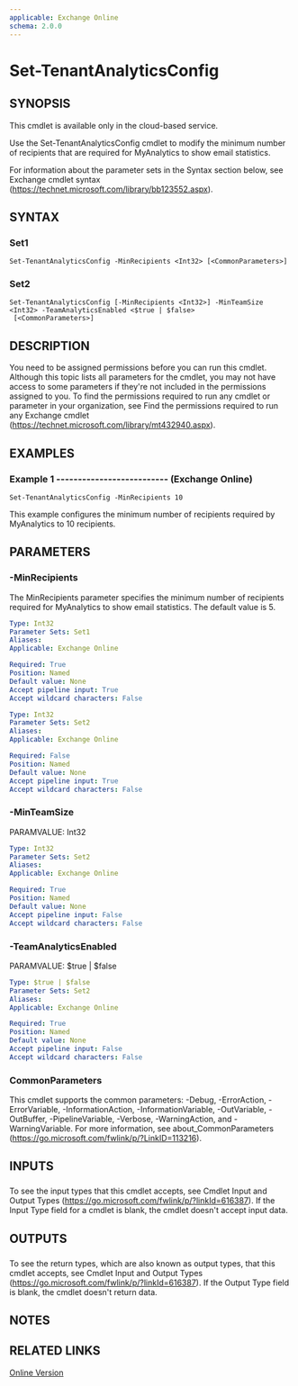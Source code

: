 ```yaml
---
applicable: Exchange Online
schema: 2.0.0
---
```


# Set-TenantAnalyticsConfig

## SYNOPSIS
This cmdlet is available only in the cloud-based service.

Use the Set-TenantAnalyticsConfig cmdlet to modify the minimum number of recipients that are required for MyAnalytics to show email statistics.

For information about the parameter sets in the Syntax section below, see Exchange cmdlet syntax (https://technet.microsoft.com/library/bb123552.aspx).

## SYNTAX

### Set1
```
Set-TenantAnalyticsConfig -MinRecipients <Int32> [<CommonParameters>]
```

### Set2
```
Set-TenantAnalyticsConfig [-MinRecipients <Int32>] -MinTeamSize <Int32> -TeamAnalyticsEnabled <$true | $false>
 [<CommonParameters>]
```

## DESCRIPTION
You need to be assigned permissions before you can run this cmdlet. Although this topic lists all parameters for the cmdlet, you may not have access to some parameters if they're not included in the permissions assigned to you. To find the permissions required to run any cmdlet or parameter in your organization, see Find the permissions required to run any Exchange cmdlet (https://technet.microsoft.com/library/mt432940.aspx).

## EXAMPLES

### Example 1 -------------------------- (Exchange Online)
```
Set-TenantAnalyticsConfig -MinRecipients 10
```

This example configures the minimum number of recipients required by MyAnalytics to 10 recipients.

## PARAMETERS

### -MinRecipients
The MinRecipients parameter specifies the minimum number of recipients required for MyAnalytics to show email statistics. The default value is 5.

```yaml
Type: Int32
Parameter Sets: Set1
Aliases:
Applicable: Exchange Online

Required: True
Position: Named
Default value: None
Accept pipeline input: True
Accept wildcard characters: False
```

```yaml
Type: Int32
Parameter Sets: Set2
Aliases:
Applicable: Exchange Online

Required: False
Position: Named
Default value: None
Accept pipeline input: True
Accept wildcard characters: False
```

### -MinTeamSize
PARAMVALUE: Int32

```yaml
Type: Int32
Parameter Sets: Set2
Aliases:
Applicable: Exchange Online

Required: True
Position: Named
Default value: None
Accept pipeline input: False
Accept wildcard characters: False
```

### -TeamAnalyticsEnabled
PARAMVALUE: $true | $false

```yaml
Type: $true | $false
Parameter Sets: Set2
Aliases:
Applicable: Exchange Online

Required: True
Position: Named
Default value: None
Accept pipeline input: False
Accept wildcard characters: False
```

### CommonParameters
This cmdlet supports the common parameters: -Debug, -ErrorAction, -ErrorVariable, -InformationAction, -InformationVariable, -OutVariable, -OutBuffer, -PipelineVariable, -Verbose, -WarningAction, and -WarningVariable. For more information, see about_CommonParameters (https://go.microsoft.com/fwlink/p/?LinkID=113216).

## INPUTS

###  
To see the input types that this cmdlet accepts, see Cmdlet Input and Output Types (https://go.microsoft.com/fwlink/p/?linkId=616387). If the Input Type field for a cmdlet is blank, the cmdlet doesn't accept input data.

## OUTPUTS

###  
To see the return types, which are also known as output types, that this cmdlet accepts, see Cmdlet Input and Output Types (https://go.microsoft.com/fwlink/p/?linkId=616387). If the Output Type field is blank, the cmdlet doesn't return data.

## NOTES

## RELATED LINKS

[Online Version](https://technet.microsoft.com/library/3f34a5c1-350f-4f1f-92dd-d16587a0097b.aspx)

